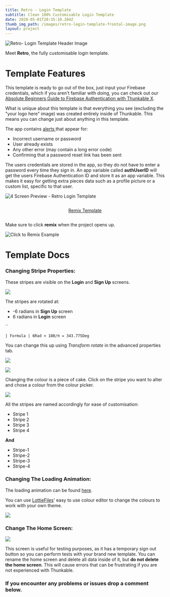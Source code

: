 ```yaml
---
title: Retro - Login Template
subtitle: Clean 100% Customisable Login Template
date: 2020-05-01T20:35:10.204Z
thumb_img_path: /images/retro-login-template-frontal-image.png
layout: project
---
```

![Retro- Login Template Header Image](/images/retro-login-template-frontal-image.png)

Meet **Retro**, the fully customisable login template. 

# Template Features

This template is ready to go out of the box, just input your Firebase credentials, which if you aren't familiar with doing, you can check out our [Absolute Beginners Guide to Firebase Authentication with Thunkable X](/posts/authentication/).

What is unique about this template is that everything you see (excluding the "your logo here" image) was created entirely inside of Thunkable. This means you can change just about anything in this template. 

The app contains [alerts ](docs.thunkable.com/alert)that appear for:

* Incorrect username or password
* User already exists
* Any other error (may contain a long error code)
* Confirming that a password reset link has been sent

The users credentials are stored in the app, so they do not have to enter a password every time they sign in. An app variable called **authUserID** will get the users Firebase Authentication ID and store it as an app variable. This makes it easy for getting extra pieces data such as a profile picture or a custom list, specific to that user.



![4 Screen Preview - Retro Login Template](/images/4-screen-app-preview-retro-1.png)



<div style="display: flex; justify-content: center;">

<p class="block-cta">
<a href="https://x.thunkable.com/projects/5ea215cc6d1fee15b0d68df1/1f44e23c-52d6-4205-993f-c4b84d9b99fc/designer" class="button">Remix Template</a>
</p>

</div>

Make sure to click **remix** when the project opens up.

![Click to Remix Example](/images/click-to-remix-example.png)

# Template Docs

### Changing Stripe Properties:

These stripes are visible on the **Login** and **Sign Up** screens.

![](/images/stripes-design-view-preview.png)

The stripes are rotated at:

* \-6 radians in **Sign Up** screen
* 6 radians in **Login** screen

``

```
| Formula | 6Rad × 180/π = 343.775Deg
```

You can change this up using *Transform rotate* in the advanced properties tab.

![](/images/stripes-design-view-adding-the-6-rad.png)

![](/images/stripe-rotate-properties.png)

Changing the colour is a piece of cake. Click on the stripe you want to alter and chose a colour from the colour picker.

![](/images/change-stripe-colour-preview.png)

All the stripes are named accordingly for ease of customisation:

* Stripe 1
* Stripe 2
* Stripe 3
* Stripe 4

**And**

* Stripe-1
* Stripe-2
* Stripe-3
* Stripe-4

### Changing The Loading Animation:

The loading animation can be found [here](https://lottiefiles.com/21462-loader-jumps). 

You can use [LottieFiles](https://lottiefiles.com)' easy to use colour editor to change the colours to work with your own theme.

![](/images/lottiefiles-edit-layers-preview.png)



### Change The Home Screen:

![](/images/testing-home-screen-preview.png)

This screen is useful for testing purposes, as it has a temporary sign out button so you can perform tests with your brand new template. You can rename the home screen and delete all data inside of it, but **do not delete the home screen**. This will cause errors that can be frustrating if you are not experienced with Thunkable.





### If you encounter any problems or issues drop a comment below.